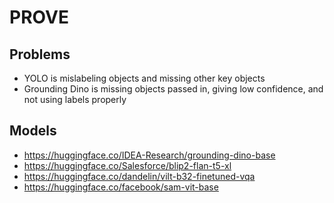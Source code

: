 # PROVE

## Problems
- YOLO is mislabeling objects and missing other key objects
- Grounding Dino is missing objects passed in, giving low confidence, and not using labels properly

## Models
- https://huggingface.co/IDEA-Research/grounding-dino-base
- https://huggingface.co/Salesforce/blip2-flan-t5-xl
- https://huggingface.co/dandelin/vilt-b32-finetuned-vqa
- https://huggingface.co/facebook/sam-vit-base
